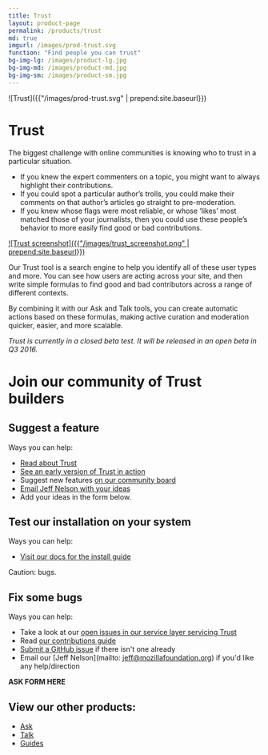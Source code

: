 ```yaml
---
title: Trust
layout: product-page
permalink: /products/trust
md: true
imgurl: /images/prod-trust.svg
function: "Find people you can trust"
bg-img-lg: /images/product-lg.jpg
bg-img-md: /images/product-md.jpg
bg-img-sm: /images/product-sm.jpg
---
```


![Trust]({{"/images/prod-trust.svg" | prepend:site.baseurl}})

# Trust

The biggest challenge with online communities is knowing who to trust in a particular situation.

* If you knew the expert commenters on a topic, you might want to always highlight their contributions. 
* If you could spot a particular author’s trolls, you could make their comments on that author’s articles go straight to pre-moderation. 
* If you knew whose flags were most reliable, or whose ‘likes’ most matched those of your journalists, then you could use these people’s behavior to more easily find good or bad contributions.

[![Trust screenshot]({{"/images/trust_screenshot.png" | prepend:site.baseurl}})](/images/trust_screenshot.png "[IMAGE] A screenshot of our Trust product, showing a column of Filters and a list of users")

Our Trust tool is a search engine to help you identify all of these user types and more. You can see how users are acting across your site, and then write simple formulas to find good and bad contributors across a range of different contexts. 

By combining it with our Ask and Talk tools, you can create automatic actions based on these formulas, making active curation and moderation quicker, easier, and more scalable.

*Trust is currently in a closed beta test. It will be released in an open beta in Q3 2016.* 

# Join our community of Trust builders

## Suggest a feature

Ways you can help:

* [Read about Trust](https://www.washingtonpost.com/pr/wp/2016/03/14/trust-the-first-app-from-the-coral-project-launches/)
* [See an early version of Trust in action](https://youtu.be/pP7Rr12j4QY?t=21m30s)
* Suggest new features [on our community board](https://community.coralproject.net/c/the-coral-project/product-trust)
* [Email Jeff Nelson with your ideas](mailto:jeff@mozillafoundation.org)
* Add your ideas in the form below.

## Test our installation on your system

Ways you can help:

* [Visit our docs for the install guide](http://coralprojectdocs.herokuapp.com/#trust)

Caution: bugs. 

## Fix some bugs

Ways you can help:

* Take a look at our [open issues in our service layer servicing Trust](https://github.com/coralproject/pillar/issues)
* Read [our contributions guide](http://coralprojectdocs.herokuapp.com/contribute/writing_code/)
* [Submit a GitHub issue](http://coralprojectdocs.herokuapp.com/contribute/reporting_bugs/) if there isn't one already
* Email our [Jeff Nelson](mailto: jeff@mozillafoundation.org) if you'd like any help/direction


**ASK FORM HERE**


## View our other products:
* [Ask](/products/ask.html)
* [Talk](/products/talk.html)
* [Guides](/products/guides.html)
